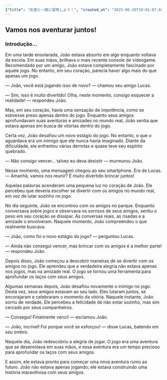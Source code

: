 ```yaml
---
{"title": "友達と一緒に冒険しよう！", "created_at": "2025-06-20T10:01:07.841804+09:00"}
---
```


## Vamos nos aventurar juntos!

### Introdução...

Em uma tarde ensolarada, João estava absorto em algo enquanto voltava da escola. Em suas mãos, brilhava o mais recente console de videogame. Recomendado por um amigo, João estava completamente fascinado por aquele jogo. No entanto, em seu coração, parecia haver algo mais do que apenas um jogo.

— João, você está jogando isso de novo? — chamou seu amigo Lucas.

— Sim, isso é muito divertido! Olha, neste momento, consigo esquecer a realidade! — respondeu João.

Mas, em seu coração, havia uma sensação de impotência, como se estivesse preso apenas dentro do jogo. Enquanto seus amigos aprofundavam suas aventuras e amizades no mundo real, João sentia que estava apenas em busca de vitórias dentro do jogo.

Certa vez, João desafiou um novo estágio do jogo. No entanto, o que o aguardava era um inimigo que ele nunca havia imaginado. Diante da dificuldade, ele enfrentou várias derrotas e quase teve seu espírito quebrado.

— Não consigo vencer... talvez eu deva desistir — murmurou João.

Nesse momento, uma mensagem chegou ao seu smartphone. Era de Lucas. — Amanhã, vamos nos reunir? É muito divertido brincar juntos!

Aquelas palavras acenderam uma pequena luz no coração de João. Ele percebeu que deveria escolher se divertir com os amigos no mundo real, em vez de lutar sozinho no jogo.

No dia seguinte, João se encontrou com os amigos no parque. Enquanto conversava sobre jogos e observava os sorrisos de seus amigos, sentiu o peso em seu coração se dissipar. As conversas reais, as risadas e a amizade o envolveram. Naquele momento, João compreendeu o que realmente buscava.

— João, como foi o novo estágio do jogo? — perguntou Lucas.

— Ainda não consegui vencer, mas brincar com os amigos é a melhor parte! — respondeu João.

Depois disso, João começou a descobrir maneiras de se divertir com os amigos no jogo. Ele aprendeu que a verdadeira alegria não estava apenas nos jogos, mas na amizade real. O jogo se tornou uma ferramenta para aprofundar os laços com seus amigos.

Algumas semanas depois, João desafiou novamente o inimigo no jogo. Desta vez, seus amigos estavam ao seu lado. Eles lutaram juntos, se encorajaram e celebraram o momento da vitória. Naquele instante, João sorriu de verdade. Ele percebeu a felicidade de não estar sozinho, mas sim cercado por seus companheiros.

— Consegui! Finalmente venci! — exclamou João.

— João, incrível! Foi porque você se esforçou! — disse Lucas, batendo em seu ombro.

Naquele dia, João redescobriu a alegria de jogar. O jogo era uma aventura que se desenrolava em suas mãos, e essa aventura era um tempo precioso para aprofundar os laços com seus amigos.

E assim, ele estava pronto para começar uma nova aventura rumo ao futuro. João não estava apenas jogando; ele estava construindo uma história maravilhosa com seus amigos.
